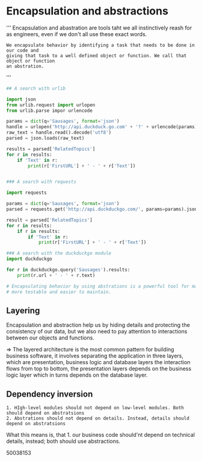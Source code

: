 # Encapsulation and abstractions

'''
	Encapsulation and abastration are tools taht we all instinctively reash for as 
	engineers, even if we don't all use these exact words.

	We encapsulate behavior by identifying a task that needs to be done in our code and 
	giving that task to a well defined object or function. We call that object or function 
	an abstration.
'''


```python 
## A search with urlib

import json 
from urlib.request import urlopen 
from urlib.parse impor urlencode 

params = dict(q='Sausages', format='json') 
handle = urlopen('http://api.duckduck.go.com' + '?' + urlencode(params)) 
raw_text = handle.read().decode('utf8') 
parsed = json.loads(raw_text) 

results = parsed['RelatedTopics'] 
for r in results: 
	if 'Text' in r: 
		print(r['FirstURL'] + ' - ' + r['Text']) 


### A search with requests 

import requests 

params = dict(q='Sausages', format='json') 
parsed = requests.get('http://api.duckduckgo.com/', params=params).json() 

result = parsed['RelatedTopics'] 
for r in results: 
	if r in results: 
		if 'Text' in r: 
			print(r['FirstURL'] + ' - ' + r['Text'])

### A search with the duckduckgo module 
import duckduckgo 

for r in duckduckgo.query('Sausages').results: 
	print(r.url + ' - ' + r.text) 

# Encapsulating behavior by using abstrations is a powerful tool for making code more expressive. 
# more testable and easier to maintain.
```

## Layering 

Encapsulation and abstraction help us by hiding details and protecting the consistency of our data, 
but we also need to pay attention to interactions between our objects and functions.

=> The layered architecture is the most common pattern for building business software, it involves 
separating the application in three layers, which are presentation, business logic and database layers 
the interaction flows from top to bottom, the presentation layers depends on the business logic layer 
which in turns depends on the database layer. 


## Dependency inversion 

	1. HIgh-level modules should not depend on low-level modules. Both should depend on abstratsions 
	2. Abstrations should not depend on details. Instead, details should depend on abstratsions 

What this means is, that 1. our business code should'nt depend on technical details, instead; both 
should use abstractions. 


50038153
